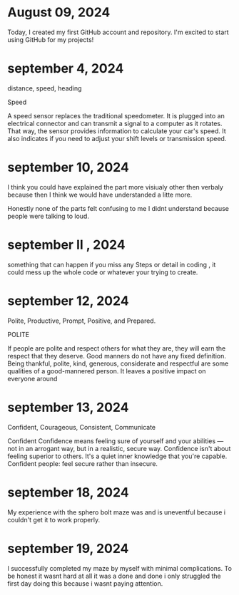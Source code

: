 # August 09, 2024

Today, I created my first GitHub account and repository. I'm excited to start using GitHub for my projects!

# september 4, 2024

distance, speed, heading

Speed

A speed sensor replaces the traditional speedometer. It is plugged into an electrical connector and can transmit a signal to a computer as it rotates. That way, the sensor provides information to calculate your car's speed. It also indicates if you need to adjust your shift levels or transmission speed.

# september 10, 2024
I think you could have explained the part more visiualy other then verbaly because then I think we would have understanded a litte more.

Honestly none of the parts felt confusing to me I didnt understand because people were talking to loud.


# september ll , 2024       

something that can happen if you miss any Steps or detail in coding , it could mess up the whole code or whatever your trying to create.

# september 12, 2024

Polite, Productive, Prompt, Positive, and Prepared.

POLITE

If people are polite and respect others for what they are, they will earn the respect that they deserve. Good manners do not have any fixed definition. Being thankful, polite, kind, generous, considerate and respectful are some qualities of a good-mannered person. It leaves a positive impact on everyone around

# september 13, 2024

Confident, Courageous, Consistent, Communicate

Confident
Confidence means feeling sure of yourself and your abilities — not in an arrogant way, but in a realistic, secure way. Confidence isn't about feeling superior to others. It's a quiet inner knowledge that you're capable. Confident people: feel secure rather than insecure.

# september 18, 2024
My experience with the sphero bolt maze was and is uneventful because i couldn't get it to work properly.

# september 19, 2024
I successfully completed my maze by myself with minimal complications. To be honest it wasnt hard at all it was a done and done i only struggled the first day doing this because i wasnt paying attention.


